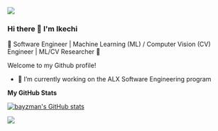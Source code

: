 ![](https://komarev.com/ghpvc/?username=khairatAA&style=flat-square&color=blueviolet)

### Hi there 👋  I'm Ikechi
🌟 Software Engineer | Machine Learning (ML) / Computer Vision (CV) Engineer | ML/CV Researcher 🌟

Welcome to my Github profile!

* 🔭 I’m currently working on the ALX Software Engineering program

<b>My GitHub Stats</b>

<a href="http://www.github.com/bayzman"><img src="https://github-readme-stats.vercel.app/api?username=bayzman&show_icons=true&hide=&count_private=true&title_color=0891b2&text_color=ffffff&icon_color=0891b2&bg_color=1c1917&hide_border=true&show_icons=true" alt="bayzman's GitHub stats" /></a>

<a href="http://www.github.com/bayzman"><img src="https://github-readme-streak-stats.herokuapp.com/?user=bayzman&stroke=ffffff&background=1c1917&ring=0891b2&fire=0891b2&currStreakNum=ffffff&currStreakLabel=0891b2&sideNums=ffffff&sideLabels=ffffff&dates=ffffff&hide_border=true" /></a>

<!--
**Bayzman/Bayzman** is a ✨ _special_ ✨ repository because its `README.md` (this file) appears on your GitHub profile.

Here are some ideas to get you started:

- 🔭 I’m currently working on the ALX Software Engineering program
- 🌱 I’m currently learning ...
- 👯 I’m looking to collaborate on ...
- 🤔 I’m looking for help with ...
- 💬 Ask me about ...
- 📫 How to reach me: ...
- 😄 Pronouns: ...
- ⚡ Fun fact: ...
-->
